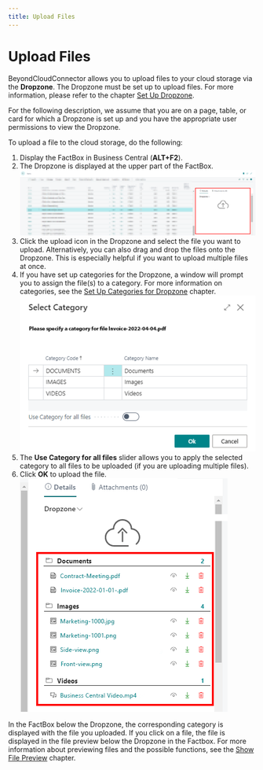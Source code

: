 ```yaml
---
title: Upload Files
---
```


# <a name="upload-files"></a>Upload Files

BeyondCloudConnector allows you to upload files to your cloud storage via the **Dropzone**. The Dropzone must be set up to upload files. For more information, please refer to the chapter [Set Up Dropzone](../setup/set-up-dropzone.md).  

For the following description, we assume that you are on a page, table, or card for which a Dropzone is set up and you have the appropriate user permissions to view the Dropzone.  

To upload a file to the cloud storage, do the following:  

1. Display the FactBox in Business Central (**ALT+F2**).  
1. The Dropzone is displayed at the upper part of the FactBox.  
    ![dropzone](../assets/dropzone.png)  
1. Click the upload icon in the Dropzone and select the file you want to upload. Alternatively, you can also drag and drop the files onto the Dropzone. This is especially helpful if you want to upload multiple files at once.  
1. If you have set up categories for the Dropzone, a window will prompt you to assign the file(s) to a category. For more information on categories, see the [Set Up Categories for Dropzone](../setup/set-up-categories-for-dropzone.md) chapter.  
    ![upload-file](../assets/upload-file.png)  
1. The **Use Category for all files** slider allows you to apply the selected category to all files to be uploaded (if you are uploading multiple files).  
1. Click **OK** to upload the file.  
    ![categories-on-item-list](../assets/categories-on-item-list.png)  

In the FactBox below the Dropzone, the corresponding category is displayed with the file you uploaded. If you click on a file, the file is displayed in the file preview below the Dropzone in the Factbox. For more information about previewing files and the possible functions, see the [Show File Preview](preview-files.md) chapter.  